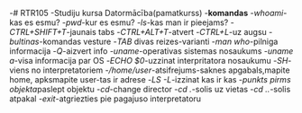 -# RTR105
-Studiju kursa Datormācība(pamatkurss)
-**komandas**
-*whoami*-kas es esmu?
-*pwd*-kur es esmu?
-*ls*-kas man ir pieejams?
-*CTRL+SHIFT+T*-jaunais tabs
-*CTRL+ALT+T*-atvert
-*CTRL+L*-uz augsu
-*bultinas*-komandas vesture
-*TAB* divas reizes-varianti
-*man who*-pilniga informacija
-*Q*-aizvert info
-*uname*-operativas sistemas nosaukums
-*uname a*-visa informacija par OS
-*ECHO $0*-uzzinat interpritatora nosaukumu
-*SH*-viens no interpretatoriem
-*/home/user*-atsifrejums-saknes apgabals,mapite home, apksmapite user-tas ir adrese
-*LS -L*-izzinat kas ir kas
-*punkts pirms objekta*paslept objektu
-*cd*-change director
-*cd .*-solis uz vietas
-*cd ..*-solis atpakal
-*exit*-atgriezties pie pagajuso interpretatoru
